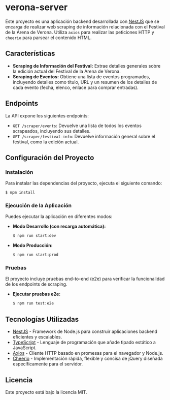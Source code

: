 # verona-server

Este proyecto es una aplicación backend desarrollada con [NestJS](https://nestjs.com/) que se encarga de realizar web scraping de información relacionada con el Festival de la Arena de Verona. Utiliza `axios` para realizar las peticiones HTTP y `cheerio` para parsear el contenido HTML.

## Características

*   **Scraping de Información del Festival:** Extrae detalles generales sobre la edición actual del Festival de la Arena de Verona.
*   **Scraping de Eventos:** Obtiene una lista de eventos programados, incluyendo detalles como título, URL y un resumen de los detalles de cada evento (fecha, elenco, enlace para comprar entradas).

## Endpoints

La API expone los siguientes endpoints:

*   `GET /scraper/events`: Devuelve una lista de todos los eventos scrapeados, incluyendo sus detalles.
*   `GET /scraper/festival-info`: Devuelve información general sobre el festival, como la edición actual.

## Configuración del Proyecto

### Instalación

Para instalar las dependencias del proyecto, ejecuta el siguiente comando:

```bash
$ npm install
```

### Ejecución de la Aplicación

Puedes ejecutar la aplicación en diferentes modos:

*   **Modo Desarrollo (con recarga automática):**
    ```bash
    $ npm run start:dev
    ```
*   **Modo Producción:**
    ```bash
    $ npm run start:prod
    ```

### Pruebas

El proyecto incluye pruebas end-to-end (e2e) para verificar la funcionalidad de los endpoints de scraping.

*   **Ejecutar pruebas e2e:**
    ```bash
    $ npm run test:e2e
    ```

## Tecnologías Utilizadas

*   [NestJS](https://nestjs.com/) - Framework de Node.js para construir aplicaciones backend eficientes y escalables.
*   [TypeScript](https://www.typescriptlang.org/) - Lenguaje de programación que añade tipado estático a JavaScript.
*   [Axios](https://axios-http.com/) - Cliente HTTP basado en promesas para el navegador y Node.js.
*   [Cheerio](https://cheerio.js.org/) - Implementación rápida, flexible y concisa de jQuery diseñada específicamente para el servidor.

## Licencia

Este proyecto está bajo la licencia MIT.